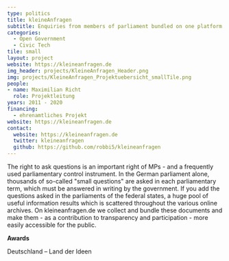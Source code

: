 ```yaml
---
type: politics
title: kleineAnfragen
subtitle: Enquiries from members of parliament bundled on one platform
categories:
  - Open Government
  - Civic Tech
tile: small
layout: project
website: https://kleineanfragen.de
img_header: projects/KleineAnfragen_Header.png
img: projects/KleineAnfragen_Projektuebersicht_smallTile.png
people:
- name: Maximilian Richt
  role: Projektleitung
years: 2011 - 2020
financing:
  - ehrenamtliches Projekt
website: https://kleineanfragen.de
contact:
  website: https://kleineanfragen.de
  twitter: kleineanfragen
  github: https://github.com/robbi5/kleineanfragen
---
```



The right to ask questions is an important right of MPs - and a frequently used parliamentary control instrument. In the German parliament alone, thousands of so-called "small questions" are asked in each parliamentary term, which must be answered in writing by the government. If you add the questions asked in the parliaments of the federal states, a huge pool of useful information results which is scattered throughout the various online archives. On kleineanfragen.de we collect and bundle these documents and make them - as a contribution to transparency and participation - more easily accessible for the public.

**Awards**

Deutschland – Land der Ideen
